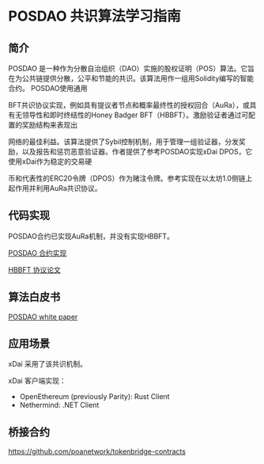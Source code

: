# POSDAO 共识算法学习指南

## 简介

POSDAO 是一种作为分散自治组织（DAO）实施的股权证明（POS）算法。它旨在为公共链提供分散，公平和节能的共识。该算法用作一组用Solidity编写的智能合约。 POSDAO使用通用

BFT共识协议实现，例如具有提议者节点和概率最终性的授权回合（AuRa），或具有无领导性和即时终结性的Honey Badger BFT（HBBFT）。激励验证者通过可配置的奖励结构来表现出

网络的最佳利益。该算法提供了Sybil控制机制，用于管理一组验证器，分发奖励，以及报告和惩罚恶意验证器。作者提供了参考POSDAO实现xDai DPOS，它使用xDai作为稳定的交易硬

币和代表性的ERC20令牌（DPOS）作为赌注令牌。参考实现在以太坊1.0侧链上起作用并利用AuRa共识协议。

## 代码实现

POSDAO合约已实现AuRa机制，并没有实现HBBFT。

[POSDAO 合约实现](https://github.com/poanetwork/posdao-contracts)

[HBBFT 协议论文](https://eprint.iacr.org/2016/199.pdf)


## 算法白皮书

[POSDAO white paper](https://forum.poa.network/t/posdao-white-paper/2208)


## 应用场景

xDai 采用了该共识机制。

xDai 客户端实现：

- OpenEthereum (previously Parity): Rust Client
- Nethermind: .NET Client 

## 桥接合约

https://github.com/poanetwork/tokenbridge-contracts
